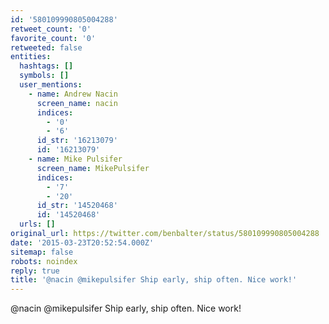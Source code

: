 ```yaml
---
id: '580109990805004288'
retweet_count: '0'
favorite_count: '0'
retweeted: false
entities:
  hashtags: []
  symbols: []
  user_mentions:
    - name: Andrew Nacin
      screen_name: nacin
      indices:
        - '0'
        - '6'
      id_str: '16213079'
      id: '16213079'
    - name: Mike Pulsifer
      screen_name: MikePulsifer
      indices:
        - '7'
        - '20'
      id_str: '14520468'
      id: '14520468'
  urls: []
original_url: https://twitter.com/benbalter/status/580109990805004288
date: '2015-03-23T20:52:54.000Z'
sitemap: false
robots: noindex
reply: true
title: '@nacin @mikepulsifer Ship early, ship often. Nice work!'
---
```


@nacin @mikepulsifer Ship early, ship often. Nice work!